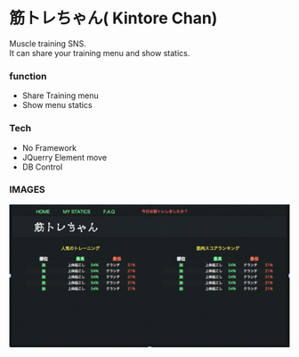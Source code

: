 # 筋トレちゃん( Kintore Chan)
 Muscle training SNS.  
 It can share your training menu and show statics.

### function
  - Share Training menu
  - Show menu statics
  

### Tech
* No Framework
* JQuerry Element move
* DB Control

### IMAGES
![top](https://github.com/keima-matsui/kintorechan-1/blob/master/top.png)


